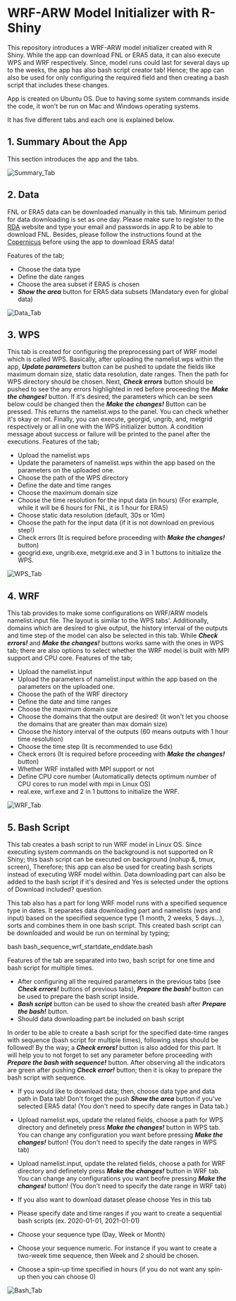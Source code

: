 # WRF-ARW Model Initializer with R-Shiny

This repository introduces a WRF-ARW model initializer created with R Shiny. While the app can download FNL or ERA5 data, it can also execute WPS and WRF respectively. Since, model runs could last for several days up to the weeks, the app has also bash script creator tab! Hence; the app can also be used for only configuring the required field and then creating a bash script that includes these changes.

App is created on Ubuntu OS. Due to having some system commands inside the code, it won't be run on Mac and Windows operating systems.

It has five different tabs and each one is explained below.

## 1. Summary About the App
This section introduces the app and the tabs.

![Summary_Tab](figures/summary_tab_sample.png)

## 2. Data
FNL or ERA5 data can be downloaded manually in this tab. Minimum period for data downloading is set as one day. Please make sure to register to the [RDA] website and type your email and passwords in app.R to be able to download FNL. Besides, please follow the instructions found at the [Copernicus] before using the app to download ERA5 data!

[RDA]: https://rda.ucar.edu
[Copernicus]: https://cds.climate.copernicus.eu/api-how-to

Features of the tab;

* Choose the data type
* Define the date ranges
* Choose the area subset if ERA5 is chosen
* ***Show the area*** button for ERA5 data subsets (Mandatory even for global data)

![Data_Tab](figures/data_tab_sample.png)

## 3. WPS
This tab is created for configuring the preprocessing part of WRF model which is called WPS. Basically, after uploading the namelist.wps within the app, ***Update parameters*** button can be pushed to update the fields like maximum domain size, static data resolution, date ranges. Then the path for WPS directory should be chosen. Next, ***Check errors*** button should be pushed to see the any errors highlighted in red before proceeding the ***Make the changes!*** button. If it's desired, the parameters which can be seen below could be changed then the ***Make the changes!*** Button can be pressed. This returns the namelist.wps to the panel. You can check whether it's okay or not. Finally, you can execute, georgid, ungrib, and, metgrid respectively or all in one with the WPS initializer button. A condition message about success or failure will be printed to the panel after the executions. Features of the tab;

* Upload the namelist.wps
* Update the parameters of namelist.wps within the app based on the parameters on the uploaded one.
* Choose the path of the WPS directory
* Define the date and time ranges
* Choose the maximum domain size
* Choose the time resolution for the input data (in hours) (For example, while it will be 6 hours for FNL, it is 1 hour for ERA5)
* Choose static data resolution (default, 30s or 10m)
* Choose the path for the input data (if it is not download on previous step!)
* Check errors (It is required before proceeding with ***Make the changes!*** button)
* geogrid.exe, ungrib.exe, metgrid.exe and 3 in 1 buttons to initialize the WPS.

![WPS_Tab](figures/wps_tab_sample.png)

## 4. WRF
This tab provides to make some configurations on WRF/ARW models namelist.input file. The layout is similar to the WPS tabs'. Additionally, domains which are desired to give output, the history interval of the outputs and time step of the model can also be selected in this tab. While ***Check errors!*** and ***Make the changes!*** buttons works same with the ones in WPS tab; there are also options to select whether the WRF model is built with MPI support and CPU core. Features of the tab;

* Upload the namelist.input
* Upload the parameters of namelist.input within the app based on the parameters on the uploaded one.
* Choose the path of the WRF directory
* Define the date and time ranges
* Choose the maximum domain size
* Choose the domains that the output are desired! (It won't let you choose the domains that are greater than max domain size)
* Choose the history interval of the outputs (60 means outputs with 1 hour time resolution)
* Choose the time step (It is recommended to use 6dx)
* Check errors (It is required before proceeding with ***Make the changes!*** button)
* Whether WRF installed with MPI support or not
* Define CPU core number (Automatically detects optimum number of CPU cores to run model with mpi in Linux OS)
* real.exe, wrf.exe and 2 in 1 buttons to initialize the WRF.

![WRF_Tab](figures/wrf_tab_sample.png)


## 5. Bash Script
This tab creates a bash script to run WRF model in Linux OS. Since executing system commands on the background is not supported on R Shiny; this bash script can be executed on background (nohup &, tmux, screen), Therefore; this app can also be used for creating bash scripts instead of executing WRF model within. Data downloading part can also be added to the bash script if it's desired and Yes is selected under the options of Download included? question.

This tab also has a part for long WRF model runs with a specified sequence type in dates. It separates data downloading part and namelists (wps and input) based on the specified sequence type (1 month, 2 weeks, 5 days...), sorts and combines them in one bash script. This created bash script can be downloaded and would be run on terminal by typing;

bash bash_sequence_wrf_startdate_enddate.bash

Features of the tab are separated into two, bash script for one time and bash script for multiple times.

* After configuring all the required parameters in the previous tabs (see ***Check errors!*** buttons of previous tabs), ***Prepare the bash!*** button can be used to prepare the bash script inside. 
* ***Bash script*** button can be used to show the created bash after ***Prepare the bash!*** button.
* Should data downloading part be included on bash script

In order to be able to create a bash script for the specified date-time ranges with sequence (bash script for multiple times), following steps should be followed! By the way; a ***Check errors!*** button is also added for this part. It will help you to not forget to set any parameter before proceeding with ***Prepare the bash with sequence!*** button. After observing all the indicators are green after pushing ***Check error!*** button; then it is okay to prepare the bash script with sequence. 
 
* If you would like to download data; then, choose data type and data path in Data tab! Don't forget the push ***Show the area*** button if you've selected ERA5 data! (You don't need to specify date ranges in Data tab.)

* Upload namelist.wps, update the related fields, choose a path for WPS directory and definetely press ***Make the changes!*** button in WPS tab. You can change any configuration you want before pressing ***Make the changes!*** button! (You don't need to specify the date ranges in WPS tab)

* Upload namelist.input, update the related fields, choose a path for WRF directory and definetely press ***Make the changes!*** button in WRF tab. You can change any configurations you want beofre pressing ***Make the changes!*** button! (You don't need to specify the date range in WRF tab)

* If you also want to download dataset please choose Yes in this tab

* Please specify date and time ranges if you want to create a sequential bash scripts (ex. 2020-01-01, 2021-01-01)

* Choose your sequence type (Day, Week or Month)

* Choose your sequence numeric. For instance if you want to create a two-week time sequence, then Week and 2 should be chosen.

* Choose a spin-up time specified in hours (if you do not want any spin-up then you can choose 0)

![Bash_Tab](figures/bash_tab_sample.png)